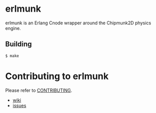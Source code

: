erlmunk
=====

erlmunk is an Erlang Cnode wrapper around the Chipmunk2D physics engine.

Building
--------

```sh
$ make
```

Contributing to erlmunk
=====================

Please refer to [CONTRIBUTING](CONTRIBUTING.md).

- [wiki](https://github.com/lrascao/erlmunk/wiki)
- [issues](https://github.com/lrascao/erlmunk/issues)
